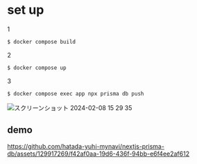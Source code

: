 # set up

1

```bash
$ docker compose build
```

2

```bash
$ docker compose up
```

3

```bash
$ docker compose exec app npx prisma db push
```

![スクリーンショット 2024-02-08 15 29 35](https://github.com/hatada-yuhi-mynavi/nextjs-prisma-db/assets/129917269/a2736374-24bc-4b42-8307-5e2235b6f715)


## demo
https://github.com/hatada-yuhi-mynavi/nextjs-prisma-db/assets/129917269/f42af0aa-19d6-436f-94bb-e6f4ee2af612

